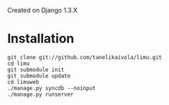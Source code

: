 Created on Django 1.3.X

Installation
============

	git clone git://github.com/tanelikaivola/limu.git
	cd limu
	git submodule init
	git submodule update
	cd limuweb
	./manage.py syncdb --noinput
	./manage.py runserver
